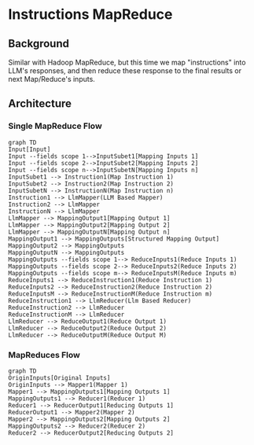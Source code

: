 # Instructions MapReduce
## Background
Similar with Hadoop MapReduce, but this time we map "instructions" into LLM's responses, and then reduce these response to the final results or next Map/Reduce's inputs.

## Architecture
### Single MapReduce Flow
```mermaid
graph TD
Input[Input]
Input --fields scope 1-->InputSubet1[Mapping Inputs 1]
Input --fields scope 2-->InputSubet2[Mapping Inputs 2]
Input --fields scope n-->InputSubetN[Mapping Inputs n]
InputSubet1 --> Instruction1(Map Instruction 1)
InputSubet2 --> Instruction2(Map Instruction 2)
InputSubetN --> InstructionN(Map Instruction n)
Instruction1 --> LlmMapper(LLM Based Mapper)
Instruction2 --> LlmMapper
InstructionN --> LlmMapper 
LlmMapper --> MappingOutput1[Mapping Output 1]
LlmMapper --> MappingOutput2[Mapping Output 2]
LlmMapper --> MappingOutputN[Mapping Output n]
MappingOutput1 --> MappingOutputs[Structured Mapping Output]
MappingOutput2 --> MappingOutputs 
MappingOutputN --> MappingOutputs
MappingOutputs --fields scope 1--> ReduceInputs1(Reduce Inputs 1)
MappingOutputs --fields scope 2--> ReduceInputs2(Reduce Inputs 2)
MappingOutputs --fields scope m--> ReduceInputsM(Reduce Inputs m)
ReduceInputs1 --> ReduceInstruction1(Reduce Instruction 1)
ReduceInputs2 --> ReduceInstruction2(Reduce Instruction 2)
ReduceInputsM --> ReduceInstructionM(Reduce Instruction m)
ReduceInstruction1 --> LlmReducer(Llm Based Reducer)
ReduceInstruction2 --> LlmReducer 
ReduceInstructionM --> LlmReducer 
LlmReducer --> ReduceOutput1(Reduce Output 1)
LlmReducer --> ReduceOutput2(Reduce Output 2)
LlmReducer --> ReduceOutputM(Reduce Output M)
```

### MapReduces Flow
```mermaid
graph TD
OriginInputs[Original Inputs]
OriginInputs --> Mapper1(Mapper 1)
Mapper1 --> MappingOutputs1[Mapping Outputs 1]
MappingOutputs1 --> Reducer1(Reducer 1)
Reducer1 --> ReducerOutput1[Reducing Outputs 1]
ReducerOutput1 --> Mapper2(Mapper 2)
Mapper2 --> MappingOutputs2[Mapping Outputs 2]
MappingOutputs2 --> Reducer2(Reducer 2)
Reducer2 --> ReducerOutput2[Reducing Outputs 2]
```


